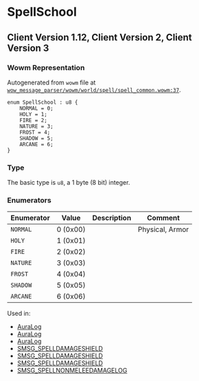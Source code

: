 # SpellSchool

## Client Version 1.12, Client Version 2, Client Version 3

### Wowm Representation

Autogenerated from `wowm` file at [`wow_message_parser/wowm/world/spell/spell_common.wowm:37`](https://github.com/gtker/wow_messages/tree/main/wow_message_parser/wowm/world/spell/spell_common.wowm#L37).

```rust,ignore
enum SpellSchool : u8 {
    NORMAL = 0;
    HOLY = 1;
    FIRE = 2;
    NATURE = 3;
    FROST = 4;
    SHADOW = 5;
    ARCANE = 6;
}
```
### Type
The basic type is `u8`, a 1 byte (8 bit) integer.
### Enumerators
| Enumerator | Value  | Description | Comment |
| --------- | -------- | ----------- | ------- |
| `NORMAL` | 0 (0x00) |  | Physical, Armor |
| `HOLY` | 1 (0x01) |  |  |
| `FIRE` | 2 (0x02) |  |  |
| `NATURE` | 3 (0x03) |  |  |
| `FROST` | 4 (0x04) |  |  |
| `SHADOW` | 5 (0x05) |  |  |
| `ARCANE` | 6 (0x06) |  |  |

Used in:
* [AuraLog](auralog.md)
* [AuraLog](auralog.md)
* [AuraLog](auralog.md)
* [SMSG_SPELLDAMAGESHIELD](smsg_spelldamageshield.md)
* [SMSG_SPELLDAMAGESHIELD](smsg_spelldamageshield.md)
* [SMSG_SPELLDAMAGESHIELD](smsg_spelldamageshield.md)
* [SMSG_SPELLNONMELEEDAMAGELOG](smsg_spellnonmeleedamagelog.md)

